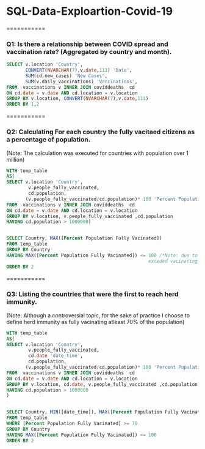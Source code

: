# SQL-Data-Exploartion-Covid-19


===========




### Q1: Is there a relationship between COVID spread and vaccination rate? (Aggregated by country and month).
 
 
```SQL
SELECT v.location 'Country',
	   CONVERT(NVARCHAR(7),v.date,111) 'Date',
	   SUM(cd.new_cases) 'New Cases',
	   SUM(v.daily_vaccinations) 'Vaccinations',
FROM  vaccinations v INNER JOIN coviddeaths  cd 
ON cd.date = v.date AND cd.location = v.location
GROUP BY v.location, CONVERT(NVARCHAR(7),v.date,111)
ORDER BY 1,2
```


===========







### Q2: Calculating For each country the fully vacitaed citizens as a percentage of population. 
(Note: The calculation was executed for countries with population over 1 million)

```SQL
WITH temp_table
AS(
SELECT v.location 'Country',
		v.people_fully_vaccinated,
		cd.population,
	   (v.people_fully_vaccinated/cd.population)* 100 'Percent Population Fully Vacinated'
FROM  vaccinations v INNER JOIN coviddeaths  cd 
ON cd.date = v.date AND cd.location = v.location
GROUP BY v.location, v.people_fully_vaccinated ,cd.population
HAVING cd.population > 1000000)


SELECT Country, MAX([Percent Population Fully Vacinated])
FROM temp_table
GROUP BY Country
HAVING MAX([Percent Population Fully Vacinated]) <= 100 /*Note: due to vaccination of non-residentce, some contries
	                                            	exceded vacinating 100% of their population, thus removed from output*/
ORDER BY 2
```



===========



### Q3: Listing the countries that were the first to reach herd immunity.
(Note: Although a controversial topic, for the sake of practice I choose to define herd immunity as fully vacinating atleast 70% of the population)

```SQL
WITH temp_table
AS(
SELECT v.location 'Country',
		v.people_fully_vaccinated,
		cd.date 'date_time',
		cd.population,
	   (v.people_fully_vaccinated/cd.population)* 100 'Percent Population Fully Vacinated'
FROM  vaccinations v INNER JOIN coviddeaths  cd 
ON cd.date = v.date AND cd.location = v.location
GROUP BY v.location, cd.date, v.people_fully_vaccinated ,cd.population
HAVING cd.population > 1000000 
)


SELECT Country, MIN([date_time]), MAX([Percent Population Fully Vacinated])
FROM temp_table
WHERE [Percent Population Fully Vacinated] >= 70 
GROUP BY Country
HAVING MAX([Percent Population Fully Vacinated]) <= 100
ORDER BY 2
```
